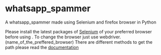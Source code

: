 # whatsapp_spammer
A whatsapp_spammer made using Selenium and firefox browser in Python


Please install the latest packages of [Selenium](https://www.selenium.dev/downloads/ "Selenium Homepage") of your preferred browser before using .
To change the browser just use webdriver.(name_of_the_preffered_browser)
There are different methods to get the path please read the [documentation](https://www.selenium.dev/documentation/webdriver/elements/locators/ "Selenium path location tricks") 
